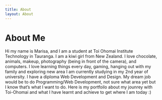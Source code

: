 ```yaml
---
title: About
layout: About
---
```

<h1>About Me</h1>
Hi my name is Marisa, and I am a student at Toi Ohomai Institute Technology in Tauranga.
I am a kiwi girl from New Zealand. I love chocolate, animals, makeup, photography (being in front of the camera), and computers. I love learning things every day, gaming, hanging out with my family and exploring new area
I am currently studying in my 2nd year of university. I have a diploma Web Development and Design. My dream job would be to do Programming/Web Development, not sure what area yet but I know that’s what I want to do.
Here is my portfoilo about my jounrey with Toi-Ohomai and what I have learnt and achieve to get where I am today :)
